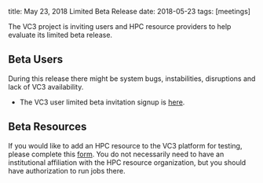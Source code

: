 title: May 23, 2018 Limited Beta Release
date: 2018-05-23
tags: [meetings]


The VC3 project is inviting users and HPC resource providers to help evaluate its limited beta release. 

## Beta Users

During this release there might be system bugs, instabilities, disruptions and lack of VC3 availability. 
* The VC3 user limited beta invitation signup is [here](http://bit.ly/vc3-signup). 

## Beta Resources

If you would like to add an HPC resource to the VC3 platform for testing, please complete this [form](http://bit.ly/vc3-new-resource). 
You do not necessarily need to have an institutional affiliation with the HPC resource organization, but you should have authorization to run jobs there.


